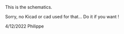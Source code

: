 
This is the schematics.

Sorry, no Kicad or cad used for that... 
Do it if you want !

4/12/2022
Philippe
